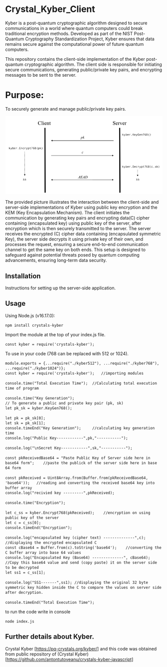 # Crystal_Kyber_Client

Kyber is a post-quantum cryptographic algorithm designed to secure communications in a world where quantum computers could break traditional encryption methods. Developed as part of the NIST Post-Quantum Cryptography Standardization Project, Kyber ensures that data remains secure against the computational power of future quantum computers.

This repository contains the client-side implementation of the Kyber post-quantum cryptographic algorithm. The client side is responsible for initiating secure communications, generating public/private key pairs, and encrypting messages to be sent to the server.

# Purpose:
To securely generate and manage public/private key pairs.

![Client-Server Interaction](Kyber_WorkFlow.png)

The provided picture illustrates the interaction between the client-side and server-side implementations of Kyber using public key encryption and the KEM (Key Encapsulation Mechanism). The client initiates the communication by generating key pairs and encrypting data(C) cipher containing (encapsulated key) using public key of the server, after encryption which is then securely transmitted to the server. The server receives the encrypted (C) cipher data containing (encapsulated symmetric Key), the server side decrypts it using private key of their own, and processes the request, ensuring a secure end-to-end communication channel to get the same key on both ends. This setup is designed to safeguard against potential threats posed by quantum computing advancements, ensuring long-term data security.

## Installation
Instructions for setting up the server-side application.

## Usage
Using Node.js (v16.17.0):
```
npm install crystals-kyber
```
Import the module at the top of your index.js file.

```
const kyber = require('crystals-kyber');
```
To use in your code (768 can be replaced with 512 or 1024).
```
module.exports = {...require("./kyber512"), ...require("./kyber768"), ...require("./kyber1024")};  
const kyber = require('crystals-kyber');   //importing modules

console.time("Total Execution Time");  //Calculating total execution time of program

console.time("Key Generation");
// To generate a public and private key pair (pk, sk)
let pk_sk = kyber.KeyGen768();

let pk = pk_sk[0];
let sk = pk_sk[1];
console.timeEnd("Key Generation");     //calculating key generation time
console.log("Public Key------------",pk,"-----------");

console.log("\nSecret Key------------",sk,"-----------");

const pkReceivedBase64 = "Paste Public Key of Server side here in base64 form";    //paste the publick of the server side here in base 64 form

const pkReceived = Uint8Array.from(Buffer.from(pkReceivedBase64, 'base64'));   //reading and converting the received base64 key into buffer array
console.log("recivied key ---------",pkReceived);

console.time("Encryption");

let c_ss = kyber.Encrypt768(pkReceived);    //encryption on using public key of the server
let c = c_ss[0];
console.timeEnd("Encryption");

console.log("encapsulated key (cipher text) --------------",c);  //displaying the encrypted encapsulated C
const cBase64 = Buffer.from(c).toString('base64');    //converting the C buffer array into base 64 values 
console.log("Encapsulated Key (Base64) --------------", cBase64);  //Copy this base64 value and send (copy paste) it on the server side to be decrypted
let ss1 = c_ss[1];

console.log("SS1-------",ss1); //displaying the original 32 byte symmetric key hidden inside the C to compare the values on server side after decryption.

console.timeEnd("Total Execution Time");
```

to run the code write in console 
```
node index.js
```
## Further details about Kyber.
Crystal Kyber [https://pq-crystals.org/kyber/]
and this code was obtained from public repository of (Crystal Kyber) [https://github.com/antontutoveanu/crystals-kyber-javascript] 
